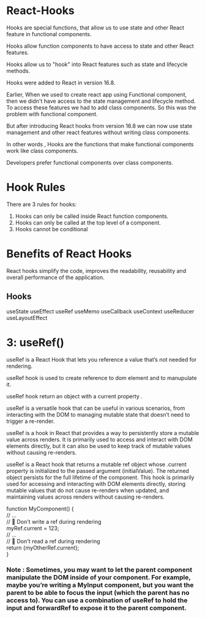 # React-Hooks

Hooks are special functions, that allow us to use state and other React feature in functional components.

Hooks allow function components to have access to state and other React features. 

Hooks allow us to "hook" into React features such as state and lifecycle methods.

Hooks were added to React in version 16.8.

Earlier, When we used to create react app using Functional component, then we didn't have access to the
state management and lifecycle method.
To access these features we had to add class components.
So this was the problem with functional component.

But after introducing React hooks from version 16.8 we can now use state management and other react features
without writing class components.

In other words , Hooks are the functions that make functional components work like class components.

Developers prefer functional components over class components.

# Hook Rules
There are 3 rules for hooks:

1) Hooks can only be called inside React function components.
2) Hooks can only be called at the top level of a component.
3) Hooks cannot be conditional

# Benefits of React Hooks

React hooks simplify the code, improves the readability, reusability and overall performance of the application.

## Hooks
useState
useEffect
useRef
useMemo
useCallback
useContext
useReducer
useLayoutEffect


# 3: useRef()

useRef is a React Hook that lets you reference a value that’s not needed for rendering.

useRef hook is used to create reference to dom element and to manupulate it.

useRef hook return an object with a current property .

useRef is a versatile hook that can be useful in various scenarios, from interacting with the DOM to managing mutable state that doesn’t need to trigger a re-render.

useRef is a hook in React that provides a way to persistently store a mutable value across renders. It is primarily used to access and interact with DOM elements directly, but it can also be used to keep track of mutable values without causing re-renders.

useRef is a React hook that returns a mutable ref object whose .current property is initialized to the passed argument (initialValue). The returned object persists for the full lifetime of the component. This hook is primarily used for accessing and interacting with DOM elements directly, storing mutable values that do not cause re-renders when updated, and maintaining values across renders without causing re-renders.

function MyComponent() {  
  // ...  
  // 🚩 Don't write a ref during rendering  
  myRef.current = 123;  
  // ...  
  // 🚩 Don't read a ref during rendering  
  return <span>{myOtherRef.current}</span>;  
}

### Note : Sometimes, you may want to let the parent component manipulate the DOM inside of your component. For example, maybe you’re writing a MyInput component, but you want the parent to be able to focus the input (which the parent has no access to). You can use a combination of useRef to hold the input and forwardRef to expose it to the parent component.